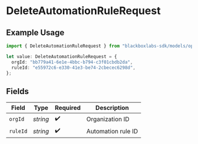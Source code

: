 # DeleteAutomationRuleRequest

## Example Usage

```typescript
import { DeleteAutomationRuleRequest } from "blackboxlabs-sdk/models/operations";

let value: DeleteAutomationRuleRequest = {
  orgId: "bb779a41-6e1e-4bbc-b794-c3f01cbdb2da",
  ruleId: "e55972c6-e330-41e3-be74-2cbecec6298d",
};
```

## Fields

| Field              | Type               | Required           | Description        |
| ------------------ | ------------------ | ------------------ | ------------------ |
| `orgId`            | *string*           | :heavy_check_mark: | Organization ID    |
| `ruleId`           | *string*           | :heavy_check_mark: | Automation rule ID |